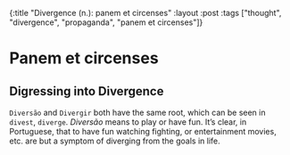 {:title "Divergence (n.): panem et circenses"
 :layout :post
 :tags  ["thought", "divergence", "propaganda", "panem et circenses"]}



# Panem et circenses
## Digressing into Divergence 
`Diversão` and `Divergir` both have the same root, which can be seen in `divest`, `diverge`. *Diversão* means to play or have fun. It&rsquo;s clear, in Portuguese, that to have fun watching fighting, or entertainment movies, etc. are but a symptom of diverging from the goals in life.
